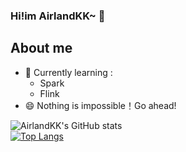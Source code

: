 ### Hi!im AirlandKK~ 👋

## About me
* 🌱 Currently learning :
   -  Spark
   -  Flink
* 😄 Nothing is impossible！Go ahead!
<!--
**AirlandKK/AirlandKK** is a ✨ _special_ ✨ repository because its `README.md` (this file) appears on your GitHub profile.

Here are some ideas to get you started:

- 🔭 I’m currently working on ...
- 🌱 I’m currently learning ...
- 👯 I’m looking to collaborate on ...
- 🤔 I’m looking for help with ...
- 💬 Ask me about ...
- 📫 How to reach me: ...
- 😄 Pronouns: ...
- ⚡ Fun fact: ...
-->

![AirlandKK's GitHub stats](https://github-readme-stats.vercel.app/api?username=AirlandKK&show_icons=true&theme=radical)  
[![Top Langs](https://github-readme-stats.vercel.app/api/top-langs/?username=AirlandKK&layout=compact)](https://github.com/anuraghazra/github-readme-stats)
